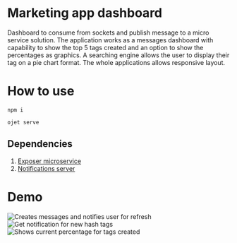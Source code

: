 # Marketing app dashboard
Dashboard to consume from sockets and publish message to a micro service solution.
The application works as a messages dashboard with capability to show the top 5 tags created and an option to show the percentages as graphics. A searching engine allows the user to display their tag on a pie chart format.
The whole applications allows responsive layout.

# How to use
`npm i`

`ojet serve`

## Dependencies
1. [Exposer microservice](https://github.com/annie60/microservice)
2. [Notifications server](https://github.com/annie60/socketio-nodejs)

# Demo
![Creates messages and notifies user for refresh](demo/NewMessage.gif)
![Get notification for new hash tags](demo/NewTag.gif)
![Shows current percentage for tags created](demo/Graphics.gif)
